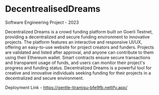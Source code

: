 # DecentrealisedDreams
Software Engineering Project - 2023

Decentralized Dreams is a crowd funding platform built on Goerli Testnet, providing a decentralized and secure funding environment to innovative projects. The platform features an interactive and responsive UI/UX, offering an easy-to-use website for project creators and funders. Projects are validated and listed after approval, and anyone can contribute to them using their Ethereum wallet. Smart contracts ensure secure transactions and transparent usage of funds, and users can monitor their project's progress and funding status. Decentralized Dreams is a powerful tool for creative and innovative individuals seeking funding for their projects in a decentralized and secure environment.

Deployment Link - https://gentle-tiramisu-bfe9fb.netlify.app/
